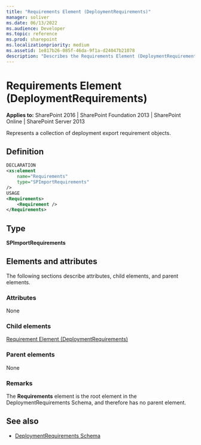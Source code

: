 ```yaml
---
title: "Requirements Element (DeploymentRequirements)"
manager: soliver
ms.date: 06/13/2022
ms.audience: Developer
ms.topic: reference
ms.prod: sharepoint
ms.localizationpriority: medium
ms.assetid: 1e817b26-085f-46da-9f1a-d24047b21078
description: "Describes the Requirements Element (DeploymentRequirements), which represents a collection of deployment export requirement objects."
---
```


# Requirements Element (DeploymentRequirements)

**Applies to:** SharePoint 2016 | SharePoint Foundation 2013 | SharePoint Online | SharePoint Server 2013
  
Represents a collection of deployment export requirement objects.

## Definition

```XML
DECLARATION
<xs:element 
    name="Requirements" 
    type="SPImportRequirements" 
/>
USAGE
<Requirements>
    <Requirement />
</Requirements>

```

## Type

**SPImportRequirements**
  
## Elements and attributes

The following sections describe attributes, child elements, and parent elements.

### Attributes

None
   
### Child elements

[Requirement Element (DeploymentRequirements)](requirement-element-deploymentrequirements.md)
   
### Parent elements

None
   
### Remarks

The **Requirements** element is the root element in the DeploymentRequirements Schema, and therefore has no parent element. 
  
## See also

- [DeploymentRequirements Schema](deploymentrequirements-schema.md)

